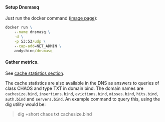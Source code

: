 #### Setup Dnsmasq

Just run the docker command ([image page](https://hub.docker.com/r/andyshinn/dnsmasq)):

```cmd
docker run \
	--name dnsmasq \
	-d \
	-p 53:53/udp \
	--cap-add=NET_ADMIN \
	andyshinn/dnsmasq
```

#### Gather metrics.

See [cache statistics section](https://manpages.debian.org/stretch/dnsmasq-base/dnsmasq.8.en.html#NOTES).

The cache statistics are also available in the DNS as answers to 
queries of class CHAOS and type TXT in domain bind.
The domain names are `cachesize.bind`, `insertions.bind`, `evictions.bind`,
`misses.bind`, `hits.bind`, `auth.bind` and `servers.bind`. An example command to query this,
using the dig utility would be:

> dig +short chaos txt cachesize.bind
